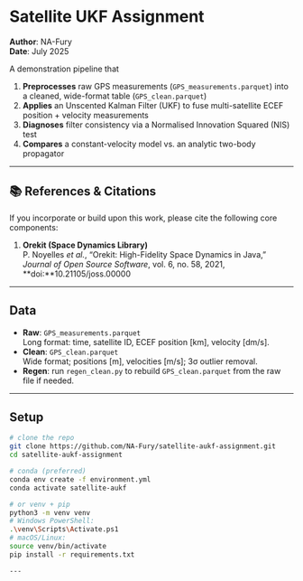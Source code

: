 # Satellite UKF Assignment

**Author**: NA-Fury  
**Date**: July 2025  

A demonstration pipeline that  
1. **Preprocesses** raw GPS measurements (`GPS_measurements.parquet`) into a cleaned, wide-format table (`GPS_clean.parquet`)  
2. **Applies** an Unscented Kalman Filter (UKF) to fuse multi-satellite ECEF position + velocity measurements  
3. **Diagnoses** filter consistency via a Normalised Innovation Squared (NIS) test  
4. **Compares** a constant-velocity model vs. an analytic two-body propagator  

---

## 📚 References & Citations

If you incorporate or build upon this work, please cite the following core components:

1. **Orekit (Space Dynamics Library)**  
   P. Noyelles *et al.*, “Orekit: High-Fidelity Space Dynamics in Java,” *Journal of Open Source Software*, vol. 6, no. 58, 2021, **doi:**10.21105/joss.00000  

---

## Data

- **Raw**: `GPS_measurements.parquet`  
  Long format: time, satellite ID, ECEF position [km], velocity [dm/s].  
- **Clean**: `GPS_clean.parquet`  
  Wide format; positions [m], velocities [m/s]; 3σ outlier removal.  
- **Regen**: run `regen_clean.py` to rebuild `GPS_clean.parquet` from the raw file if needed.

---

## Setup

```bash
# clone the repo
git clone https://github.com/NA-Fury/satellite-aukf-assignment.git
cd satellite-aukf-assignment

# conda (preferred)
conda env create -f environment.yml
conda activate satellite-aukf

# or venv + pip
python3 -m venv venv
# Windows PowerShell:
.\venv\Scripts\Activate.ps1
# macOS/Linux:
source venv/bin/activate
pip install -r requirements.txt

---



